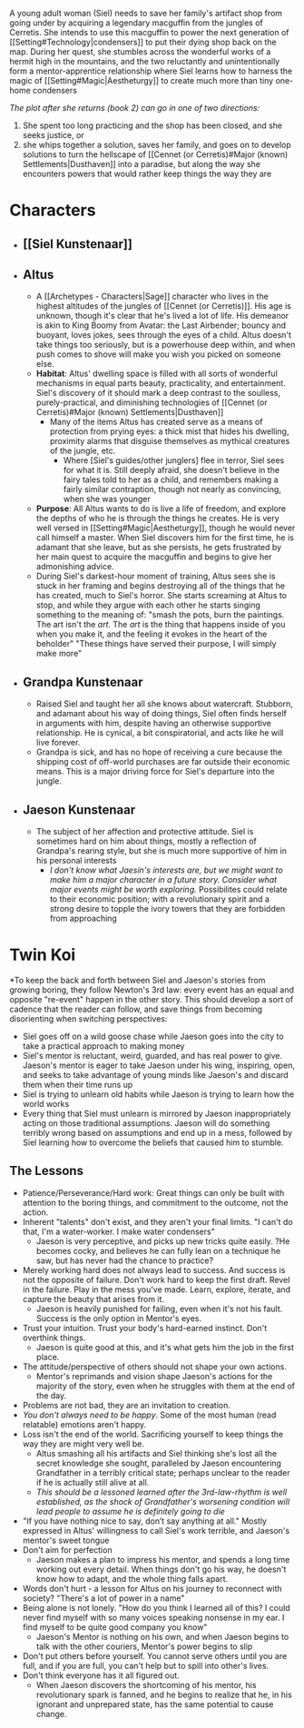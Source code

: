 A young adult woman (Siel) needs to save her family's artifact shop from going under by acquiring a legendary macguffin from the jungles of Cerretis. She intends to use this macguffin to power the next generation of [[Setting#Technology|condensers]] to put their dying shop back on the map. During her quest, she stumbles across the wonderful works of a hermit high in the mountains, and the two reluctantly and unintentionally form a mentor-apprentice relationship where Siel learns how to harness the magic of [[Setting#Magic|Aestheturgy]] to create much more than tiny one-home condensers

*The plot after she returns (book 2) can go in one of two directions:*
1) She spent too long practicing and the shop has been closed, and she seeks justice, or
2) she whips together a solution, saves her family, and goes on to develop solutions to turn the hellscape of [[Cennet (or Cerretis)#Major (known) Settlements|Dusthaven]] into a paradise, but along the way she encounters powers that would rather keep things the way they are

# Characters
- ## [[Siel Kunstenaar]]
- ## Altus
	- A [[Archetypes - Characters|Sage]] character who lives in the highest altitudes of the jungles of [[Cennet (or Cerretis)]]. His age is unknown, though it's clear that he's lived a lot of life. His demeanor is akin to King Boomy from Avatar: the Last Airbender; bouncy and buoyant, loves jokes, sees through the eyes of a child. Altus doesn't take things too seriously, but is a powerhouse deep within, and when push comes to shove will make you wish you picked on someone else. 
	- **Habitat**: Altus' dwelling space is filled with all sorts of wonderful mechanisms in equal parts beauty, practicality, and entertainment. Siel's discovery of it should mark a deep contrast to the soulless, purely-practical, and diminishing technologies of [[Cennet (or Cerretis)#Major (known) Settlements|Dusthaven]]
		- Many of the items Altus has created serve as a means of protection from prying eyes: a thick mist that hides his dwelling, proximity alarms that disguise themselves as mythical creatures of the jungle, etc.
			- Where \[Siel's guides/other junglers] flee in terror, Siel sees for what it is. Still deeply afraid, she doesn't believe in the fairy tales told to her as a child, and remembers making a fairly similar contraption, though not nearly as convincing, when she was younger
	- **Purpose**: All Altus wants to do is live a life of freedom, and explore the depths of who he is through the things he creates. He is very well versed in [[Setting#Magic|Aestheturgy]], though he would never call himself a master. When Siel discovers him for the first time, he is adamant that she leave, but as she persists, he gets frustrated by her main quest to acquire the macguffin and begins to give her admonishing advice.
	- During Siel's darkest-hour moment of training, Altus sees she is stuck in her framing and begins destroying all of the things that he has created, much to Siel's horror. She starts screaming at Altus to stop, and while they argue with each other he starts singing something to the meaning of: "smash the pots, burn the paintings. The art isn't the *art*. The *art* is the thing that happens inside of you when you make it, and the feeling it evokes in the heart of the beholder" "These things have served their purpose, I will simply make more"
- ## Grandpa Kunstenaar
	- Raised Siel and taught her all she knows about watercraft. Stubborn, and adamant about his way of doing things, Siel often finds herself in arguments with him, despite having an otherwise supportive relationship. He is cynical, a bit conspiratorial, and acts like he will live forever.
	- Grandpa is sick, and has no hope of receiving a cure because the shipping cost of off-world purchases are far outside their economic means. This is a major driving force for Siel's departure into the jungle.
- ## Jaeson Kunstenaar
	- The subject of her affection and protective attitude. Siel is sometimes hard on him about things, mostly a reflection of Grandpa's rearing style, but she is much more supportive of him in his personal interests
		- *I don't know what Jaesin's interests are, but we might want to make him a major character in a future story. Consider what major events might be worth exploring.* Possibilites could relate to their economic position; with a revolutionary spirit and a strong desire to topple the ivory towers that they are forbidden from approaching

# Twin Koi
*To keep the back and forth between Siel and Jaeson's stories from growing boring, they follow Newton's 3rd law: every event has an equal and opposite "re-event" happen in the other story. This should develop a sort of cadence that the reader can follow, and save things from becoming disorienting when switching perspectives:
- Siel goes off on a wild goose chase while Jaeson goes into the city to take a practical approach to making money
- Siel's mentor is reluctant, weird, guarded, and has real power to give. Jaeson's mentor is eager to take Jaeson under his wing, inspiring, open, and seeks to take advantage of young minds like Jaeson's and discard them when their time runs up
- Siel is trying to unlearn old habits while Jaeson is trying to learn how the world works
- Every thing that Siel must unlearn is mirrored by Jaeson inappropriately acting on those traditional assumptions. Jaeson will do something terribly wrong based on assumptions and end up in a mess, followed by Siel learning how to overcome the beliefs that caused him to stumble.
## The Lessons
- Patience/Perseverance/Hard work: Great things can only be built with attention to the boring things, and commitment to the outcome, not the action.
- Inherent "talents" don't exist, and they aren't your final limits. "I can't do that, I'm a water-worker. I make water condensers"
	- Jaeson is very perceptive, and picks up new tricks quite easily. ?He becomes cocky, and believes he can fully lean on a technique he saw, but has never had the chance to practice?
- Merely working hard does not always lead to success. And success is not the opposite of failure. Don't work hard to keep the first draft. Revel in the failure. Play in the mess you've made. Learn, explore, iterate, and capture the beauty that arises from it.
	- Jaeson is heavily punished for failing, even when it's not his fault. Success is the only option in Mentor's eyes.
- Trust your intuition. Trust your body's hard-earned instinct. Don't overthink things.
	- Jaeson is quite good at this, and it's what gets him the job in the first place.
- The attitude/perspective of others should not shape your own actions.
	- Mentor's reprimands and vision shape Jaeson's actions for the majority of the story, even when he struggles with them at the end of the day.
- Problems are not bad, they are an invitation to creation.
- *You don't always need to be happy*. Some of the most human (read relatable) emotions aren't happy.
- Loss isn't the end of the world. Sacrificing yourself to keep things the way they are might very well be. 
	- Altus smashing all his artifacts and Siel thinking she's lost all the secret knowledge she sought, paralleled by Jaeson encountering Grandfather in a terribly critical state; perhaps unclear to the reader if he is actually still alive at all.
	- *This should be a lessoned learned after the 3rd-law-rhythm is well established, as the shock of Grandfather's worsening condition will lead people to assume he is definitely going to die*
- "If you have nothing nice to say, don’t say anything at all." Mostly expressed in Altus' willingness to call Siel's work terrible, and Jaeson's mentor's sweet tongue
- Don't aim for perfection
	- Jaeson makes a plan to impress his mentor, and spends a long time working out every detail. When things don't go his way, he doesn't know how to adapt, and the whole thing falls apart.
- Words don't hurt - a lesson for Altus on his journey to reconnect with society? "There's a lot of power in a name"
- Being alone is not lonely. "How do you think I learned all of this? I could never find myself with so many voices speaking nonsense in my ear. I find myself to be quite good company you know"
	- Jaeson's Mentor is nothing on his own, and when Jaeson begins to talk with the other couriers, Mentor's power begins to slip
- Don't put others before yourself. You cannot serve others until you are full, and if you are full, you can't help but to spill into other's lives.
- Don't think everyone has it all figured out.
	- When Jaeson discovers the shortcoming of his mentor, his revolutionary spark is fanned, and he begins to realize that he, in his ignorant and unprepared state, has the same potential to cause change.